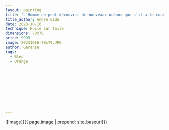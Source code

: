 ```yaml
---
layout: painting
title: "L'Homme ne peut découvrir de nouveaux océans que s'il a le courage de perdre de vue le rivage." 
title_author: André Gide                                                          
date: 2023-10-16
technique: Huile sur toile 
dimensions: 70x70
price: 9999
image: 20231016-70x70.JPG
author: Garanse
tags:
  - Bleu
  - Orange
  
  
  
  
  
  
  
  
  
  
---
```

![Image]({{ page.image | prepend: site.baseurl}})

